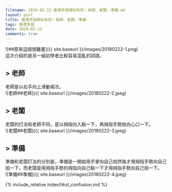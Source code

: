 ```yaml
---
filename: 2018-02-22-香港手語相似系列：老師、老闆、準備.md
layout: post
title: 香港手語相似系列：老師、老闆、準備
tags: 香港手語
date: 2018-02-22
comments: true
---
```


![##原來這個很難畫]({{ site.baseurl }}/images/20180222-1.png)  
這次介紹的是另一組初學者比較容易混亂的詞語。

## > 老師
老師是以右手向上滑動兩次。  
![老師##老師]({{ site.baseurl }}/images/20180222-2.jpeg)

## > 老闆
老闆的打法和老師不同，是以拇指向入點一下，再拇指手勢拍向心口一下。  
![老闆##老闆]({{ site.baseurl }}/images/20180222-3.jpeg)

## > 準備
準備和老闆打法的分別是，準備是一開始用手掌向自己拍然後才用拇指手勢向自己拍一下，而老闆是用拇指手勢的拇指向自己點一下才用拇指手勢向自己拍一下。  
![準備##準備]({{ site.baseurl }}/images/20180222-4.jpeg)

{% include_relative index/hksl_confusion.md %}